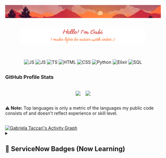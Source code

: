 <div align="center" style="display: inline_block">
  <img align="center" src="https://github.com/GabiTaccari/GabiTaccari/blob/main/head.png"><br>
</div>

<br> 
<p align="center"><a href="https://github.com/GabiTaccari"><img width="80%" alt="Hello, I'm Gabi. I make life easier with code!" src="https://raw.githubusercontent.com/GabiTaccari/GabiTaccari/main/header-presentation.png" /></a></p>

<!-- <div align="center" style="display: inline_block">
<a href="https://github.com/GabiTaccari"><img src="https://readme-typing-svg.demolab.com?font=arial&pause=1000&color=CA8789&center=true&width=435&lines=Always+learning+new+things;Full-stack+developer;5%2B+years+of+coding+experience" alt="Typing SVG" /></a>
</div> -->

##
<div style="display: inline_block"  align="center"><br>
  
  <img align="center" alt="JS" src="https://img.shields.io/badge/PHP-777BB4?style=for-the-badge&logo=php&logoColor=white">
  <img align="center" alt="JS" src="https://img.shields.io/badge/JavaScript-F7DF1E?style=for-the-badge&logo=javascript&logoColor=black">
  <img align="center" alt="TS" src="https://img.shields.io/badge/TypeScript-007ACC?style=for-the-badge&logo=typescript&logoColor=white">
  <img align="center" alt="HTML" src="https://img.shields.io/badge/HTML5-E34F26?style=for-the-badge&logo=html5&logoColor=white">
  <img align="center" alt="CSS" src="https://img.shields.io/badge/CSS3-1572B6?style=for-the-badge&logo=css3&logoColor=white">
  <img align="center" alt="Python" src="https://img.shields.io/badge/Python-14354C?style=for-the-badge&logo=python&logoColor=white">
  <img align="center" alt="Elixir" src="https://img.shields.io/badge/Elixir-4B275F?style=for-the-badge&logo=elixir&logoColor=white">
  <img align="center" alt="SQL" src="https://img.shields.io/badge/MySQL-00000F?style=for-the-badge&logo=mysql&logoColor=white">
<!--   <img align="center" alt="Csharp" height="30" width="40" src="https://raw.githubusercontent.com/devicons/devicon/master/icons/csharp/csharp-original.svg"> -->
</div>

##
<!--
<div align="center">
  <a href="https://www.youtube.com/c/DevProTips?sub_confirmation=1">
    <img alt="youtube" title="Subscribe" src="https://img.shields.io/badge/YouTube-FF0000?style=for-the-badge&logo=youtube&logoColor=white"></a>
  
  <a href="https://www.youtube.com/c/DevProTips?sub_confirmation=1">
    <img alt="instagram" title="Follow me" src="https://img.shields.io/badge/Instagram-E4405F?style=for-the-badge&logo=instagram&logoColor=white"></a>
  
  <a href="https://www.youtube.com/c/DevProTips?sub_confirmation=1">
    <img alt="discord" title="Send me a message" src="https://img.shields.io/badge/Discord-7289DA?style=for-the-badge&logo=discord&logoColor=white"></a>
  
  <a href="https://www.youtube.com/c/DevProTips?sub_confirmation=1">
    <img alt="gmail" title="Send me an email" src="https://img.shields.io/badge/Gmail-D14836?style=for-the-badge&logo=gmail&logoColor=white"></a>
  
  <a href="https://www.youtube.com/c/DevProTips?sub_confirmation=1">
    <img alt="linkedin" title="Follow me" src="https://img.shields.io/badge/LinkedIn-0077B5?style=for-the-badge&logo=linkedin&logoColor=white"></a>
  
</div>-->

##

### GitHub Profile Stats

<br>
<div style="display: inline_block"  align="center">
  
  <img align="center" src="https://github-readme-stats.vercel.app/api?username=GabiTaccari&show_icons=true&theme=dracula" />
&nbsp&nbsp
  <img align="center" src="https://github-readme-stats.vercel.app/api/top-langs/?username=GabiTaccari&layout=compact" />

  
  
  
<!-- [![Anurag's GitHub stats](https://github-readme-stats.vercel.app/api?username=GabiTaccari&show_icons=true&theme=dracula)](https://github.com/anuraghazra/github-readme-stats)

[![Top Langs](https://github-readme-stats.vercel.app/api/top-langs/?username=GabiTaccari&layout=compact)](https://github.com/anuraghazra/github-readme-stats) -->
  
</div>
<br>

⚠️ <b>Note:</b> Top languages is only a metric of the languages my public code consists of and doesn't reflect experience or skill level.

<br>
 <a href="https://github.com/ashutosh00710/github-readme-activity-graph"><img alt="Gabriela Taccari's Activity Graph" src="https://github-readme-activity-graph.cyclic.app/graph/?username=GabiTaccari&bg_color=1F222E&color=F8D866&line=F85D7F&point=FFFFFF&hide_border=true" /></a>
 
 
 <details> 
  <summary><h2>📖 ServiceNow Badges (Now Learning)</h2></summary>

  <p>I'm working on it, will be available soon. </p>
</details>
